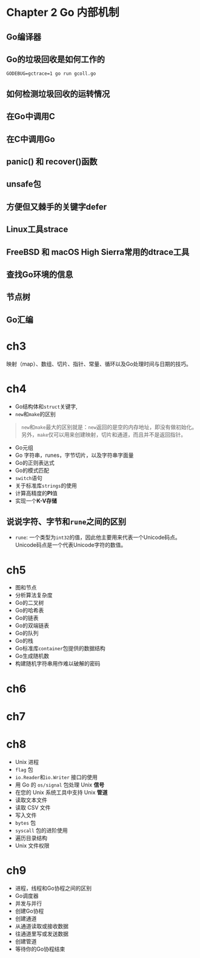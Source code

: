# Chapter 2  Go 内部机制

## Go编译器
## Go的垃圾回收是如何工作的

`GODEBUG=gctrace=1 go run gcoll.go`

## 如何检测垃圾回收的运转情况
## 在Go中调用C
## 在C中调用Go
## panic() 和 recover()函数
## unsafe包
## 方便但又棘手的关键字defer
## Linux工具strace
## FreeBSD 和 macOS High Sierra常用的dtrace工具
## 查找Go环境的信息
## 节点树
## Go汇编


# ch3

映射（map）、数组、切片、指针、常量、循环以及Go处理时间与日期的技巧。

# ch4

- Go结构体和`struct`关键字,
- `new`和`make`的区别
> `new`和`make`最大的区别就是：`new`返回的是空的内存地址，即没有做初始化。另外，`make`仅可以用来创建映射，切片和通道，而且并不是返回指针。
- Go元组
- Go 字符串，runes，字节切片，以及字符串字面量
- Go的正则表达式
- Go的模式匹配
- `switch`语句
- 关于标准库`strings`的使用
- 计算高精度的**PI**值
- 实现一个**K-V存储**

说说字符、字节和`rune`之间的区别
- 
- `rune`: 一个类型为`int32`的值，因此他主要用来代表一个Unicode码点。Unicode码点是一个代表Unicode字符的数值。


# ch5

- 图和节点
- 分析算法复杂度
- Go的二叉树
- Go的哈希表
- Go的链表
- Go的双端链表
- Go的队列
- Go的栈
- Go标准库`container`包提供的数据结构
- Go生成随机数
- 构建随机字符串用作难以破解的密码



# ch6

# ch7


# ch8

+ Unix 进程
+ `flag` 包
+ `io.Reader`和`io.Writer` 接口的使用
+ 用 Go 的 `os/signal` 包处理 Unix **信号**
+ 在您的 Unix 系统工具中支持 Unix **管道**
+ 读取文本文件
+ 读取 CSV 文件
+ 写入文件
+ `bytes` 包
+ `syscall` 包的进阶使用
+ 遍历目录结构
+ Unix 文件权限



# ch9

* 进程，线程和Go协程之间的区别
* Go调度器
* 并发与并行
* 创建Go协程
* 创建通道
* 从通道读取或接收数据
* 往通道里写或发送数据
* 创建管道
* 等待你的Go协程结束